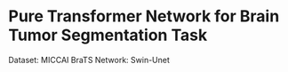 # Pure Transformer Network for Brain Tumor Segmentation Task

Dataset: MICCAI BraTS
Network: Swin-Unet
